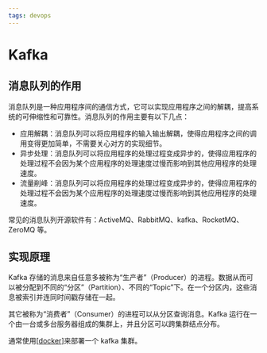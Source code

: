 ```yaml
---
tags: devops
---
```


# Kafka

## 消息队列的作用

消息队列是一种应用程序间的通信方式，它可以实现应用程序之间的解耦，提高系统的可伸缩性和可靠性。消息队列的作用主要有以下几点：

- 应用解耦：消息队列可以将应用程序的输入输出解耦，使得应用程序之间的调用变得更加简单，不需要关心对方的实现细节。
- 异步处理：消息队列可以将应用程序的处理过程变成异步的，使得应用程序的处理过程不会因为某个应用程序的处理速度过慢而影响到其他应用程序的处理速度。
- 流量削峰：消息队列可以将应用程序的处理过程变成异步的，使得应用程序的处理过程不会因为某个应用程序的处理速度过慢而影响到其他应用程序的处理速度。

常见的消息队列开源软件有：ActiveMQ、RabbitMQ、kafka、RocketMQ、ZeroMQ 等。

## 实现原理

Kafka 存储的消息来自任意多被称为“生产者”（Producer）的进程。数据从而可以被分配到不同的“分区”（Partition）、不同的“Topic”下。在一个分区内，这些消息被索引并连同时间戳存储在一起。

其它被称为“消费者”（Consumer）的进程可以从分区查询消息。Kafka 运行在一个由一台或多台服务器组成的集群上，并且分区可以跨集群结点分布。

通常使用[[docker]]来部署一个 kafka 集群。

[//begin]: # "Autogenerated link references for markdown compatibility"
[docker]: docker.md "docker"
[//end]: # "Autogenerated link references"

